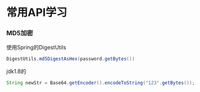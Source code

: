# 常用API学习

### MD5加密

使用Spring的DigestUtils

```java
DigestUtils.md5DigestAsHex(password.getBytes())
```

jdk1.8的

```java
String newStr = Base64.getEncoder().encodeToString("123".getBytes());
```



